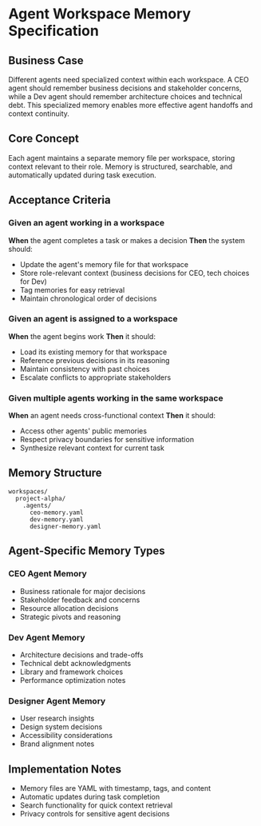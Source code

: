 # Agent Workspace Memory Specification

## Business Case
Different agents need specialized context within each workspace. A CEO agent should remember business decisions and stakeholder concerns, while a Dev agent should remember architecture choices and technical debt. This specialized memory enables more effective agent handoffs and context continuity.

## Core Concept
Each agent maintains a separate memory file per workspace, storing context relevant to their role. Memory is structured, searchable, and automatically updated during task execution.

## Acceptance Criteria

### Given an agent working in a workspace
**When** the agent completes a task or makes a decision
**Then** the system should:
- Update the agent's memory file for that workspace
- Store role-relevant context (business decisions for CEO, tech choices for Dev)
- Tag memories for easy retrieval
- Maintain chronological order of decisions

### Given an agent is assigned to a workspace
**When** the agent begins work
**Then** it should:
- Load its existing memory for that workspace
- Reference previous decisions in its reasoning
- Maintain consistency with past choices
- Escalate conflicts to appropriate stakeholders

### Given multiple agents working in the same workspace
**When** an agent needs cross-functional context
**Then** it should:
- Access other agents' public memories
- Respect privacy boundaries for sensitive information
- Synthesize relevant context for current task

## Memory Structure
```
workspaces/
  project-alpha/
    .agents/
      ceo-memory.yaml
      dev-memory.yaml
      designer-memory.yaml
```

## Agent-Specific Memory Types

### CEO Agent Memory
- Business rationale for major decisions
- Stakeholder feedback and concerns
- Resource allocation decisions
- Strategic pivots and reasoning

### Dev Agent Memory
- Architecture decisions and trade-offs
- Technical debt acknowledgments
- Library and framework choices
- Performance optimization notes

### Designer Agent Memory
- User research insights
- Design system decisions
- Accessibility considerations
- Brand alignment notes

## Implementation Notes
- Memory files are YAML with timestamp, tags, and content
- Automatic updates during task completion
- Search functionality for quick context retrieval
- Privacy controls for sensitive agent decisions